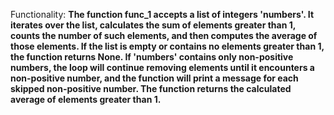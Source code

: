 Functionality: **The function func_1 accepts a list of integers 'numbers'. It iterates over the list, calculates the sum of elements greater than 1, counts the number of such elements, and then computes the average of those elements. If the list is empty or contains no elements greater than 1, the function returns None. If 'numbers' contains only non-positive numbers, the loop will continue removing elements until it encounters a non-positive number, and the function will print a message for each skipped non-positive number. The function returns the calculated average of elements greater than 1.**